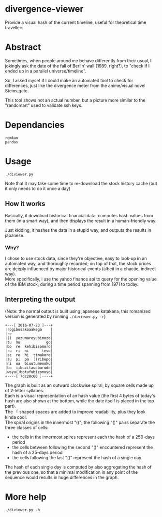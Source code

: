 # divergence-viewer
Provide a visual hash of the current timeline, useful for theoretical time travellers

# Abstract

Sometimes, when people around me behave differently from their usual, I jokingly ask
the date of the fall of Berlin' wall (1989, right?), to "check if I ended up in a
parallel universe/timeline".

So, I asked mysef if I could make an automated tool to check for differences, just like
the divergence meter from the anime/visual novel Steins;gate.

This tool shows not an actual number, but a picture more similar to the "randomart" used
to validate ssh keys.

# Dependancies

    romkan
    pandas

# Usage

    ./diviewer.py

Note that it may take some time to re-download the stock history cache (but it only
needs to do it once a day)

## How it works

Basically, it download historical financial data, computes hash values from them (in a
smart way), and then displays the result in a human-friendly way.

Just kidding, it hashes the data in a stupid way, and outputs the results in japanese.

### Why?

I chose to use stock data, since they're objective, easy to look-up in an automated way,
and thoroughly recorded; on top of that, the stock prices are deeply influenced by
major historical events (albeit in a chaotic, indirect way).  
More specifically, i use the yahoo finance api to query for the opening value of
the IBM stock, during a time period spanning from 1971 to today.

## Interpreting the output

(Note: the normal output is built using japanese katakana, this romanized version
is generated by running `./diviewer.py -r`)

    +---[ 2016-07-23 ]---+
    |rogibosakoaakega    |
    |re                  |
    |()  yozumareyubimozo|
    |tu  mu            go|
    |bo  re  kehibisomoro|
    |ru  ri  ni      teso|
    |se  re  hi  timakore|
    |zu  pi  pa  ()ribepo|
    |ni  wa  biuutumeooku|
    |bo  iibuzitasoburude|
    |wayu()botufubizomuyo|
    +----[ 7dc28c60 ]----+

The graph is built as an outward clockwise spiral, by square cells made up of 2-letter syllabes.  
Each is a visual representation of an hash value (the first 4 bytes of today's hash are also
shown at the bottom, while the date itself is placed in the top part).  
The 「 shaped spaces are added to improve readability, plus they look kinda cool.  
The spiral origins in the innermost "()"; the following "()" pairs separate the
three classes of cells:

* the cells in the innermost spires represent each the hash of a 250-days period
* the cells between following the second "()" encountered represent the hash of a 25-days period
* the cells following the last "()" represent the hash of a single day

The hash of each single day is computed by also aggregating the hash of the previous one, so that
a minimal modification in any point of the sequence would results in huge differences in
the graph.

# More help

    ./diviewer.py -h

